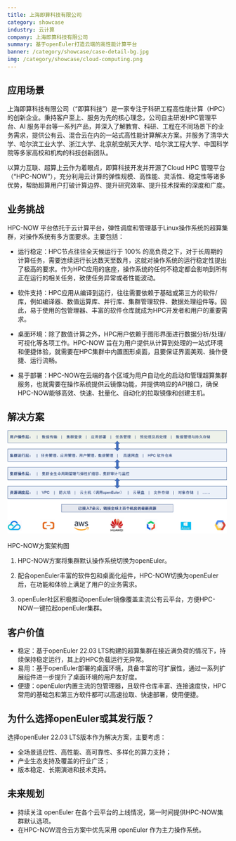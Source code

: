 ```yaml
---
title: 上海即算科技有限公司
category: showcase
industry: 云计算
company: 上海即算科技有限公司
summary: 基于openEuler打造云端的高性能计算平台
banner: /category/showcase/case-detail-bg.jpg
img: /category/showcase/cloud-computing.png
---
```


## 应用场景

上海即算科技有限公司（“即算科技”）是一家专注于科研工程高性能计算（HPC）的创新企业。秉持客户至上、服务为先的核心理念，公司自主研发HPC管理平台、AI 服务平台等一系列产品，并深入了解教育、科研、工程在不同场景下的业务需求，提供公有云、混合云在内的一站式高性能计算解决方案。并服务了清华大学、哈尔滨工业大学、浙江大学、北京航空航天大学、哈尔滨工程大学、中国科学院等多家高校和机构的科技创新团队。

以算力互联、超算上云作为着眼点，即算科技开发并开源了Cloud HPC 管理平台（“HPC-NOW”），充分利用云计算的弹性规模、高性能、灵活性、稳定性等诸多优势，帮助超算用户打破计算边界、提升研究效率、提升技术探索的深度和广度。

## 业务挑战

HPC-NOW 平台依托于云计算平台，弹性调度和管理基于Linux操作系统的超算集群，对操作系统有多方面要求。主要包括：

- 运行稳定：HPC节点往往全天候运行于 100% 的高负荷之下，对于长周期的计算任务，需要连续运行长达数天至数月，这就对操作系统的运行稳定性提出了极高的要求。作为HPC应用的底座，操作系统的任何不稳定都会影响到所有正在运行的相关任务，致使任务异常或者性能波动。

- 软件支持：HPC应用从编译到运行，往往需要依赖于基础或第三方的软件/库，例如编译器、数值运算库、并行库、集群管理软件、数据处理组件等。因此，易于使用的包管理器、丰富的软件仓库就成为HPC开发者和用户的重要需求。

- 	桌面环境：除了数值计算之外，HPC用户依赖于图形界面进行数据分析/处理/可视化等各项工作。HPC-NOW 旨在为用户提供从计算到处理的一站式环境和便捷体验，就需要在HPC集群中内置图形桌面，且要保证界面美观、操作便捷、运行流畅。

- 	易于部署：HPC-NOW在云端的各个区域为用户自动化的启动和管理超算集群服务，也就需要在操作系统提供云镜像功能，并提供响应的API接口，确保HPC-NOW能够高效、快速、批量化、自动化的拉取镜像和创建主机。



## 解决方案

<img src="./media/image1.png" width="500" >

HPC-NOW方案架构图

1.	HPC-NOW方案将集群默认操作系统切换为openEuler。

2.	配合openEuler丰富的软件包和桌面化组件，HPC-NOW切换为openEuler后，在功能和体验上满足了用户的业务需求。

3.	openEuler社区积极推动openEuler镜像覆盖主流公有云平台，方便HPC-NOW一键拉起openEuler集群。







## 客户价值

-  稳定：基于openEuler 22.03 LTS构建的超算集群在接近满负荷的情况下，持续保持稳定运行，其上的HPC负载运行无异常。
-	易用：基于openEuler部署的桌面环境，具备丰富的可扩展性，通过一系列扩展组件进一步提升了桌面环境的用户友好度。
-	便捷：openEuler内置主流的包管理器，且软件仓库丰富、连接速度快，HPC常用的基础包和第三方软件都可以高速拉取、快速部署，使用便捷。


## 为什么选择openEuler或其发行版？

选择openEuler 22.03 LTS版本作为解决方案，主要考虑：

-   全场景适应性、高性能、高可靠性、多样化的算力支持；
-  	产业生态支持及覆盖的行业广泛；
-  	版本稳定、长期演进和技术支持。

## 未来规划
-  	持续关注 openEuler 在各个云平台的上线情况，第一时间提供HPC-NOW集群默认选项。
-  	在HPC-NOW混合云方案中优先采用 openEuler 作为主力操作系统。

